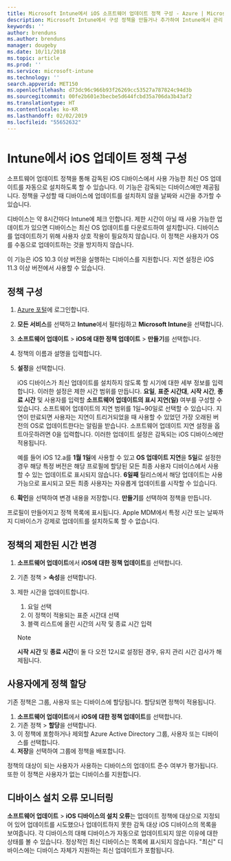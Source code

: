 ```yaml
---
title: Microsoft Intune에서 iOS 소프트웨어 업데이트 정책 구성 - Azure | Microsoft Docs
description: Microsoft Intune에서 구성 정책을 만들거나 추가하여 Intune에서 관리 또는 감독하는 iOS 디바이스에 소프트웨어 업데이트가 자동으로 설치되는 것을 제한합니다. 업데이트를 설치하지 않을 날짜와 시간을 선택할 수 있습니다. 이 정책을 그룹, 사용자 또는 디바이스에 할당하고 설치 오류를 확인할 수도 있습니다.
keywords: ''
author: brenduns
ms.author: brenduns
manager: dougeby
ms.date: 10/11/2018
ms.topic: article
ms.prod: ''
ms.service: microsoft-intune
ms.technology: ''
search.appverid: MET150
ms.openlocfilehash: d73dc96c966b93f26269cc53527a787824c94d3b
ms.sourcegitcommit: 00fe2b601e3becbe5d644fcbd35a706da3b43af2
ms.translationtype: HT
ms.contentlocale: ko-KR
ms.lasthandoff: 02/02/2019
ms.locfileid: "55652632"
---
```

# <a name="configure-ios-update-policies-in-intune"></a>Intune에서 iOS 업데이트 정책 구성

소프트웨어 업데이트 정책을 통해 감독된 iOS 디바이스에서 사용 가능한 최신 OS 업데이트를 자동으로 설치하도록 할 수 있습니다. 이 기능은 감독되는 디바이스에만 제공됩니다. 정책을 구성할 때 디바이스에 업데이트를 설치하지 않을 날짜와 시간을 추가할 수 있습니다. 

디바이스는 약 8시간마다 Intune에 체크 인합니다. 제한 시간이 아닐 때 사용 가능한 업데이트가 있으면 디바이스는 최신 OS 업데이트를 다운로드하여 설치합니다. 디바이스를 업데이트하기 위해 사용자 상호 작용이 필요하지 않습니다. 이 정책은 사용자가 OS를 수동으로 업데이트하는 것을 방지하지 않습니다.

이 기능은 iOS 10.3 이상 버전을 실행하는 디바이스를 지원합니다. 지연 설정은 iOS 11.3 이상 버전에서 사용할 수 있습니다.

## <a name="configure-the-policy"></a>정책 구성
1. [Azure 포털](https://portal.azure.com)에 로그인합니다.
2. **모든 서비스**를 선택하고 **Intune**에서 필터링하고 **Microsoft Intune**을 선택합니다.
3. **소프트웨어 업데이트** > **iOS에 대한 정책 업데이트** > **만들기**를 선택합니다.
4. 정책의 이름과 설명을 입력합니다.
5. **설정**을 선택합니다. 

    iOS 디바이스가 최신 업데이트를 설치하지 않도록 할 시기에 대한 세부 정보를 입력합니다. 이러한 설정은 제한 시간 범위를 만듭니다. **요일**, **표준 시간대**, **시작 시간**, **종료 시간** 및 사용자를 입력할 **소프트웨어 업데이트의 표시 지연(일)** 여부를 구성할 수 있습니다. 소프트웨어 업데이트의 지연 범위를 1일~90일로 선택할 수 있습니다. 지연이 만료되면 사용자는 지연이 트리거되었을 때 사용할 수 있었던 가장 오래된 버전의 OS로 업데이트한다는 알림을 받습니다. 소프트웨어 업데이트 지연 설정을 옵트아웃하려면 0을 입력합니다. 이러한 업데이트 설정은 감독되는 iOS 디바이스에만 적용됩니다.
  
    예를 들어 iOS 12.a를 **1월 1일**에 사용할 수 있고 **OS 업데이트 지연**을 **5일**로 설정한 경우 해당 특정 버전은 해당 프로필에 할당된 모든 최종 사용자 디바이스에서 사용할 수 있는 업데이트로 표시되지 않습니다. **6일째** 릴리스에서 해당 업데이트는 사용 가능으로 표시되고 모든 최종 사용자는 자유롭게 업데이트를 시작할 수 있습니다.


6. **확인**을 선택하여 변경 내용을 저장합니다. **만들기**를 선택하여 정책을 만듭니다.

프로필이 만들어지고 정책 목록에 표시됩니다. Apple MDM에서 특정 시간 또는 날짜까지 디바이스가 강제로 업데이트를 설치하도록 할 수 없습니다. 

## <a name="change-the-restricted-times-for-the-policy"></a>정책의 제한된 시간 변경

1. **소프트웨어 업데이트**에서 **iOS에 대한 정책 업데이트**를 선택합니다.
2. 기존 정책 > **속성**을 선택합니다.
3. 제한 시간을 업데이트합니다.
    
    1. 요일 선택
    2. 이 정책이 적용되는 표준 시간대 선택
    3. 블랙 리스트에 올린 시간의 시작 및 종료 시간 입력

    > [!NOTE]
    > **시작 시간** 및 **종료 시간**이 둘 다 오전 12시로 설정된 경우, 유지 관리 시간 검사가 해제됩니다.

## <a name="assign-the-policy-to-users"></a>사용자에게 정책 할당

기존 정책은 그룹, 사용자 또는 디바이스에 할당됩니다. 할당되면 정책이 적용됩니다.

1. **소프트웨어 업데이트**에서 **iOS에 대한 정책 업데이트**를 선택합니다.
2. 기존 정책 > **할당**을 선택합니다. 
3. 이 정책에 포함하거나 제외할 Azure Active Directory 그룹, 사용자 또는 디바이스를 선택합니다.
4. **저장**을 선택하여 그룹에 정책을 배포합니다.

정책의 대상이 되는 사용자가 사용하는 디바이스의 업데이트 준수 여부가 평가됩니다. 또한 이 정책은 사용자가 없는 디바이스를 지원합니다.

## <a name="monitor-device-installation-failures"></a>디바이스 설치 오류 모니터링
<!-- 1352223 -->
**소프트웨어 업데이트** > **iOS 디바이스의 설치 오류**는 업데이트 정책에 대상으로 지정되어 있어 업데이트를 시도했으나 업데이트하지 못한 감독 대상 iOS 디바이스의 목록을 보여줍니다. 각 디바이스의 대해 디바이스가 자동으로 업데이트되지 않은 이유에 대한 상태를 볼 수 있습니다. 정상적인 최신 디바이스는 목록에 표시되지 않습니다. "최신" 디바이스에는 디바이스 자체가 지원하는 최신 업데이트가 포함됩니다.

